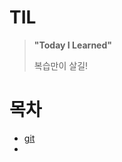 # TIL

> **"Today I Learned"**
>
> 복습만이 살길!



# 목차

* [git](https://github.com/HyungWoo7232/TIL/tree/master/git)
* 